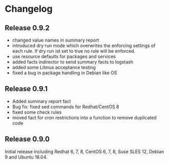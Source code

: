 # Changelog

## Release 0.9.2

- changed value names in summary report
- introduced dry run mode which overwrites the enforcing settings of each rule. If dry run ist set to true no rule will be enforced.
- use resource defaults for packages and services
- added facts indirector to send summary facts to logstash
- added some Litmus acceptance testing
- fixed a bug in package handling in Debian like OS

## Release 0.9.1

- Added summary report fact
- Bug fix: fixed sed commands for Redhat/CentOS 8
- fixed some check rules
- moved fact for cron restrictions into a function to remove duplicated code

## Release 0.9.0

Initial release including Redhat 6, 7, 8, CentOS 6, 7, 8, Suse SLES 12, Debian 9 and Ubuntu 18.04.
